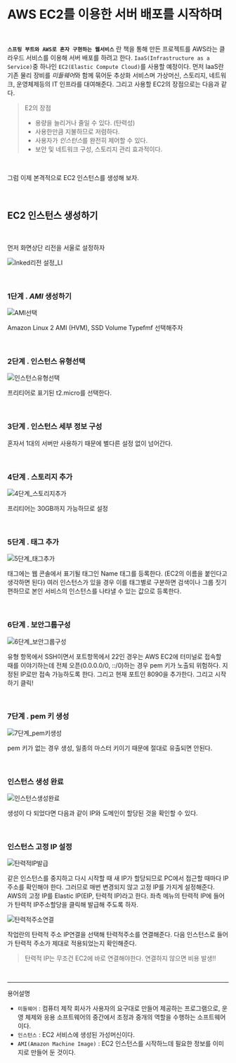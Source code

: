 AWS EC2를 이용한 서버 배포를 시작하며
===

<br/>

**`스프링 부트와 AWS로 혼자 구현하는 웹서비스`** 란 책을 통해 만든 프로젝트를 AWS라는 클라우드 서비스를 이용해 서버 배포를 하려고 한다. `IaaS(Infrastructure as a Service)`중 하나인 `EC2(Elastic Compute Cloud)`를 사용할 예정이다. 먼저 IaaS란 기존 물리 장비를 *미들웨어*와 함께 묶어둔 추상화 서비스며 가상머신, 스토리지, 네트워크, 운영체제등의 IT 인프라를 대여해준다. 그리고 사용할 EC2의 장점으로는 다음과 같다.

> E2의 장점
> * 용량을 늘리거나 줄일 수 있다. (탄력성)
> * 사용한만큼 지불하므로 저렴하다.
> * 사용자가 *인스턴스*를 완전히 제어할 수 있다.
> * 보안 및 네트워크 구성, 스토리지 관리 효과적이다.

<br/>

그럼 이제 본격적으로 EC2 인스턴스를 생성해 보자.

<br/>




EC2 인스턴스 생성하기
---

<br/>

먼저 화면상단 리전을 서울로 설정하자

![Inked리전 설정_LI](https://user-images.githubusercontent.com/45932388/110195750-e2bfc900-7e82-11eb-8221-00b29c900b2f.jpg)

<br/>




### 1단계 . *AMI* 생성하기

![AMI선택](https://user-images.githubusercontent.com/45932388/110194820-1d733280-7e7e-11eb-8738-52718f0ca77a.PNG)



Amazon Linux 2 AMI (HVM), SSD Volume Typefmf 선택해주자

<br/>


### 2단계 . 인스턴스 유형선택

![인스턴스유형선택](https://user-images.githubusercontent.com/45932388/110195990-b5741a80-7e84-11eb-854f-1c1c21c85fb6.PNG)

프리티어로 표기된 t2.micro를 선택한다.

<br/>

### 3단계 . 인스턴스 세부 정보 구성

혼자서 1대의 서버만 사용하기 때문에 별다른 설정 없이 넘어간다.

<br/>

### 4단계 . 스토리지 추가

![4단계_스토리지추가](https://user-images.githubusercontent.com/45932388/110196102-975aea00-7e85-11eb-9292-848da7909efb.PNG)

프리티어는 30GB까지 가능하므로 설정

<br/>

### 5단계 . 태그 추가

![5단계_태그추가](https://user-images.githubusercontent.com/45932388/110196323-1270d000-7e87-11eb-8426-5a8e96ab3178.PNG)

태그에는 웹 콘솔에서 표기될 태그인 Name 태그를 등록한다. (EC2의 이름을 붙인다고 생각하면 된다)
여러 인스턴스가 있을 경우 이를 태그별로 구분하면 검색이나 그룹 짓기 편하므로 본인 서비스의 인스턴스를 나타낼 수 있는 값으로 등록한다.

<br/>

### 6단계 . 보안그룹구성

![6단계_보안그룹구성](https://user-images.githubusercontent.com/45932388/110196317-097ffe80-7e87-11eb-94fa-cf5d289f6616.PNG)

유형 항목에서 SSH이면서 포트항목에서 22인 경우는 AWS EC2에 터미널로 접속할 때를 이야기하는데 전체 오픈(0.0.0.0/0, ::/0)하는 경우 pem 키가 노출되 위험하다. 지정된 IP로만 접속 가능하도록 한다. 그리고 현재 포트인 8090을 추가한다. 그리고 시작하기 클릭!

<br/>

### 7단계 . pem 키 생성

![7단계_pem키생성](https://user-images.githubusercontent.com/45932388/110196409-a17de800-7e87-11eb-8d6d-42854338fdb3.PNG)

pem 키가 없는 경우 생성, 일종의 마스터 키이기 때문에 절대로 유출되면 안된다.

<br/>

### 인스턴스 생성 완료

![인스턴스생성완료](https://user-images.githubusercontent.com/45932388/110196528-75af3200-7e88-11eb-831b-97815b70b064.PNG)

생성이 다 되었다면 다음과 같이 IP와 도메인이 할당된 것을 확인할 수 있다.

<br/>

### 인스턴스 고정 IP 설정

![탄력적IP발급](https://user-images.githubusercontent.com/45932388/110196672-74323980-7e89-11eb-814f-a507cb7ba9bb.PNG)

같은 인스턴스를 중지하고 다시 시작할 때 새 IP가 할당되므로 PC에서 접근할 때마다 IP 주소를 확인해야 한다. 그러므로 매번 변경되지 않고 고정 IP를 가지게 설정해준다.
AWS의 고정 IP를 Elastic IP(EIP, 탄력적 IP)라고 한다. 좌측 메뉴의 탄력적 IP에 들어가 탄력적 IP주소할당을 클릭해 발급해 주도록 하자.

![탄력적주소연결](https://user-images.githubusercontent.com/45932388/110196746-edca2780-7e89-11eb-8cac-e08e5b756e71.PNG)

작업란의 탄력적 주소 IP연결을 선택해 탄력적주소를 연결해준다. 다음 인스턴스로 들어가 탄력적 주소가 제대로 적용되었는지 확인해준다.

>탄력적 IP는 무조건 EC2에 바로 연결해야한다. 연결하지 않으면 비용 발생!!

<br/>

---

용어설명

* `미들웨어` : 컴퓨터 제작 회사가 사용자의 요구대로 만들어 제공하는 프로그램으로, 운영 체제와 응용 소프트웨어의 중간에서 조정과 중개의 역할을 수행하는 소프트웨어이다.
* `인스턴스` : EC2 서비스에 생성된 가성머신이다.
* `AMI(Amazon Machine Image)` : EC2 인스턴스를 시작하느데 필요한 정보를 이미지로 만들어 둔 것이다. 


